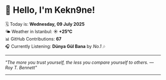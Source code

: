 # 👋 Hello, I'm Kekn9ne!

🗓️ Today is: **Wednesday, 09 July 2025**  
🌤️ Weather in Istanbul: **☀️   +25°C**  
📊 GitHub Contributions: **67**  
🎧 Currently Listening: **Dünya Gül Bana** by *No.1* 🎶

---

_"The more you trust yourself, the less you compare yourself to others. — *Roy T. Bennett*"_

---
